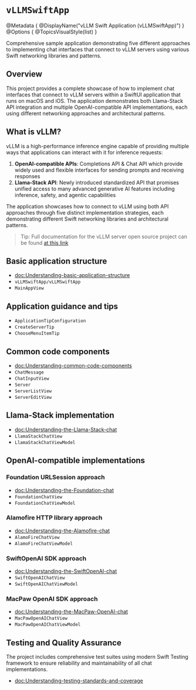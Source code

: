 # ``vLLMSwiftApp``

@Metadata {
	@DisplayName("vLLM Swift Application (vLLMSwiftApp)")
}
@Options {
	@TopicsVisualStyle(list)
}


Comprehensive sample application demonstrating five different approaches to implementing chat interfaces that connect to vLLM servers using various Swift networking libraries and patterns.

## Overview

This project provides a complete showcase of how to implement chat interfaces that connect to vLLM servers within a SwiftUI application that runs on macOS and iOS. The application demonstrates both Llama-Stack API integration and multiple OpenAI-compatible API implementations, each using different networking approaches and architectural patterns.

## What is vLLM?

vLLM is a high-performance inference engine capable of providing multiple ways that applications can interact with it for inference requests:
1. **OpenAI-compatible APIs**: Completions API & Chat API which provide widely used and flexible interfaces for sending prompts and receiving responses
2. **Llama-Stack API**: Newly introduced standardized API that promises unified access to many advanced generative AI features including inference, safety, and agentic capabilities

The application showcases how to connect to vLLM using both API approaches through five distinct implementation strategies, each demonstrating different Swift networking libraries and architectural patterns.

>Tip: Full documentation for the vLLM server open source project can be found [at this link](https://docs.vllm.ai/en/latest/)


## Basic application structure
- <doc:Understanding-basic-application-structure>
- ``vLLMSwiftApp/vLLMSwiftApp``
- ``MainAppView``

## Application guidance and tips
- ``ApplicationTipConfiguration``
- ``CreateServerTip``
- ``ChooseMenuItemTip``

## Common code components
- <doc:Understanding-common-code-components>
- ``ChatMessage``
- ``ChatInputView``
- ``Server``
- ``ServerListView``
- ``ServerEditView``

## Llama-Stack implementation
- <doc:Understanding-the-Llama-Stack-chat>
- ``LlamaStackChatView``
- ``LlamaStackChatViewModel``

## OpenAI-compatible implementations
### Foundation URLSession approach
- <doc:Understanding-the-Foundation-chat>
- ``FoundationChatView``
- ``FoundationChatViewModel``

### Alamofire HTTP library approach
- <doc:Understanding-the-Alamofire-chat>
- ``AlamoFireChatView``
- ``AlamoFireChatViewModel``

### SwiftOpenAI SDK approach
- <doc:Understanding-the-SwiftOpenAI-chat>
- ``SwiftOpenAIChatView``
- ``SwiftOpenAIChatViewModel``

### MacPaw OpenAI SDK approach
- <doc:Understanding-the-MacPaw-OpenAI-chat>
- ``MacPawOpenAIChatView``
- ``MacPawOpenAIChatViewModel``

## Testing and Quality Assurance

The project includes comprehensive test suites using modern Swift Testing framework to ensure reliability and maintainability of all chat implementations.

- <doc:Understanding-testing-standards-and-coverage>
